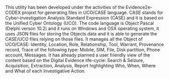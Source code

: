 This utility has been developed under the activities of the Evidence2e-CODEX projext for generating files in UCO/CASE language. CASE stands for Cyber-investigation Analysis Standard Expression (CASE) and it is based on the Unified Cyber Ontology (UCO).
The code language is Object Pascal (Delphi verson 10.2) and it runs on Windows and OSX operating system, it uses JSON files for storing the Objects data and it is able to generate the CASE/UCO files relying on those files.
It manages all the Object of UCO/CASE: Identity, Location, Role, Relationship, Tool, Warrant, Provenance record, Trace of the following type: Mobile, SIM, File, Disk partition, Phone account, Messages.
It has already planned a user friendly view of the content based on the Digital Evidence life-cycle: Search & Seizure, Acquisition, Extraction, Analysis, Report highlighting Who, When, Where and What of each Investigative Action. 
